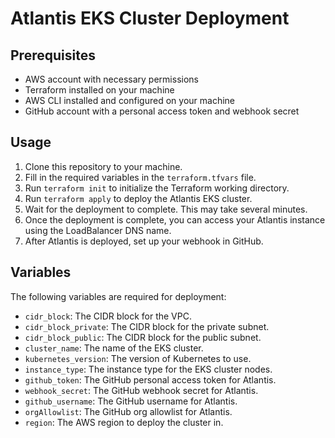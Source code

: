 # Atlantis EKS Cluster Deployment

## Prerequisites

* AWS account with necessary permissions
* Terraform installed on your machine
* AWS CLI installed and configured on your machine
* GitHub account with a personal access token and webhook secret

## Usage

1. Clone this repository to your machine.
2. Fill in the required variables in the `terraform.tfvars` file.
3. Run `terraform init` to initialize the Terraform working directory.
4. Run `terraform apply` to deploy the Atlantis EKS cluster.
5. Wait for the deployment to complete. This may take several minutes.
6. Once the deployment is complete, you can access your Atlantis instance using the LoadBalancer DNS name.
7. After Atlantis is deployed, set up your webhook in GitHub.

## Variables

The following variables are required for deployment:

* `cidr_block`: The CIDR block for the VPC.
* `cidr_block_private`: The CIDR block for the private subnet.
* `cidr_block_public`: The CIDR block for the public subnet.
* `cluster_name`: The name of the EKS cluster.
* `kubernetes_version`: The version of Kubernetes to use.
* `instance_type`: The instance type for the EKS cluster nodes.
* `github_token`: The GitHub personal access token for Atlantis.
* `webhook_secret`: The GitHub webhook secret for Atlantis.
* `github_username`: The GitHub username for Atlantis.
* `orgAllowlist`: The GitHub org allowlist for Atlantis.
* `region`: The AWS region to deploy the cluster in.


